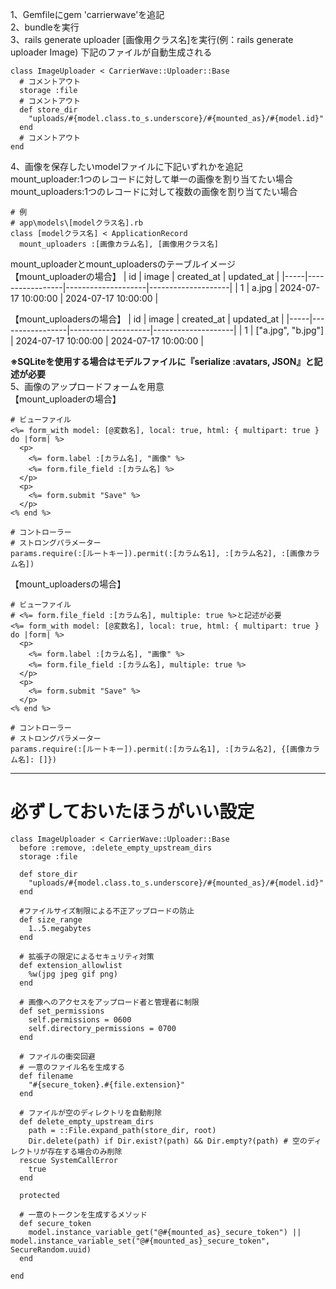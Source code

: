 1、Gemfileにgem 'carrierwave'を追記  
2、bundleを実行  
3、rails generate uploader [画像用クラス名]を実行(例：rails generate uploader Image) 下記のファイルが自動生成される  
```
class ImageUploader < CarrierWave::Uploader::Base
  # コメントアウト
  storage :file
  # コメントアウト
  def store_dir
    "uploads/#{model.class.to_s.underscore}/#{mounted_as}/#{model.id}"
  end
  # コメントアウト
end
```
4、画像を保存したいmodelファイルに下記いずれかを追記  
mount_uploader:1つのレコードに対して単一の画像を割り当てたい場合
mount_uploaders:1つのレコードに対して複数の画像を割り当てたい場合
```
# 例
# app\models\[modelクラス名].rb
class [modelクラス名] < ApplicationRecord
  mount_uploaders :[画像カラム名], [画像用クラス名]
```
mount_uploaderとmount_uploadersのテーブルイメージ  
【mount_uploaderの場合】
| id  | image          | created_at         | updated_at         |
|-----|-----------------|--------------------|--------------------|
| 1   | a.jpg | 2024-07-17 10:00:00 | 2024-07-17 10:00:00 |

【mount_uploadersの場合】
| id  | image          | created_at         | updated_at         |
|-----|-----------------|--------------------|--------------------|
| 1   | ["a.jpg", "b.jpg"] | 2024-07-17 10:00:00 | 2024-07-17 10:00:00 |

**※SQLiteを使用する場合はモデルファイルに『serialize :avatars, JSON』と記述が必要**  
5、画像のアップロードフォームを用意  
【mount_uploaderの場合】
```
# ビューファイル
<%= form_with model: [@変数名], local: true, html: { multipart: true } do |form| %>
  <p>
    <%= form.label :[カラム名], "画像" %>
    <%= form.file_field :[カラム名] %>
  </p>
  <p>
    <%= form.submit "Save" %>
  </p>
<% end %>

# コントローラー
# ストロングパラメーター
params.require(:[ルートキー]).permit(:[カラム名1], :[カラム名2], :[画像カラム名])
```
【mount_uploadersの場合】
```
# ビューファイル
# <%= form.file_field :[カラム名], multiple: true %>と記述が必要
<%= form_with model: [@変数名], local: true, html: { multipart: true } do |form| %>
  <p>
    <%= form.label :[カラム名], "画像" %>
    <%= form.file_field :[カラム名], multiple: true %>
  </p>
  <p>
    <%= form.submit "Save" %>
  </p>
<% end %>

# コントローラー
# ストロングパラメーター
params.require(:[ルートキー]).permit(:[カラム名1], :[カラム名2], {[画像カラム名]: []})
```

___
# 必ずしておいたほうがいい設定  
```
class ImageUploader < CarrierWave::Uploader::Base
  before :remove, :delete_empty_upstream_dirs
  storage :file

  def store_dir
    "uploads/#{model.class.to_s.underscore}/#{mounted_as}/#{model.id}"
  end

  #ファイルサイズ制限による不正アップロードの防止
  def size_range
    1..5.megabytes
  end

  # 拡張子の限定によるセキュリティ対策
  def extension_allowlist
    %w(jpg jpeg gif png)
  end

  # 画像へのアクセスをアップロード者と管理者に制限
  def set_permissions
    self.permissions = 0600
    self.directory_permissions = 0700
  end

  # ファイルの衝突回避
  # 一意のファイル名を生成する
  def filename
    "#{secure_token}.#{file.extension}"
  end

  # ファイルが空のディレクトリを自動削除
  def delete_empty_upstream_dirs
    path = ::File.expand_path(store_dir, root)
    Dir.delete(path) if Dir.exist?(path) && Dir.empty?(path) # 空のディレクトリが存在する場合のみ削除
  rescue SystemCallError
    true
  end

  protected

  # 一意のトークンを生成するメソッド
  def secure_token
    model.instance_variable_get("@#{mounted_as}_secure_token") || model.instance_variable_set("@#{mounted_as}_secure_token", SecureRandom.uuid)
  end

end
```
